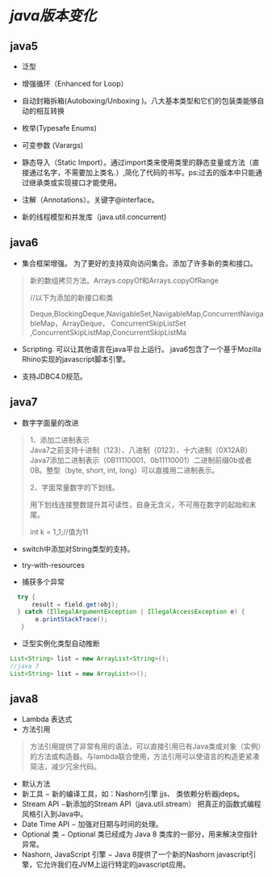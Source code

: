 # _java版本变化_

## java5

* 泛型
* 增强循环（Enhanced for Loop）
* 自动封箱拆箱\(Autoboxing/Unboxing \)。八大基本类型和它们的包装类能够自动的相互转换
* 枚举\(Typesafe Enums\)
* 可变参数 \(Varargs\)
* 静态导入（Static Import）。通过import类来使用类里的静态变量或方法（直接通过名字，不需要加上类名.）,简化了代码的书写。ps:过去的版本中只能通过继承类或实现接口才能使用。

* 注解（Annotations）。关键字@interface。

* 新的线程模型和并发库（java.util.concurrent\)

## java6

* 集合框架增强。
  为了更好的支持双向访问集合。添加了许多新的类和接口。

> 新的数组拷贝方法。Arrays.copyOf和Arrays.copyOfRange
>
> //以下为添加的新接口和类
>
> Deque,BlockingDeque,NavigableSet,NavigableMap,ConcurrentNavigableMap，ArrayDeque， ConcurrentSkipListSet ,ConcurrentSkipListMap,ConcurrentSkipListMa

* Scripting. 可以让其他语言在java平台上运行。 java6包含了一个基于Mozilla Rhino实现的javascript脚本引擎。

* 支持JDBC4.0规范。

## java7

* 数字字面量的改进

> 1、添加二进制表示  
> Java7之前支持十进制（123）、八进制（0123）、十六进制（0X12AB）  
> Java7添加二进制表示（0B11110001、0b11110001）二进制前缀0b或者0B。整型（byte, short, int, long）可以直接用二进制表示。
>
> 2、字面常量数字的下划线。
>
> 用下划线连接整数提升其可读性，自身无含义，不可用在数字的起始和末尾。
>
> int k = 1\_1;//值为11

* switch中添加对String类型的支持。

* try-with-resources

* 捕获多个异常

```java
  try { 
      result = field.get(obj);           
  } catch (IllegalArgumentException | IllegalAccessException e) {          
       e.printStackTrace();           
   }
```

* 泛型实例化类型自动推断

```java
List<String> list = new ArrayList<String>();
//java 7
List<String> list = new ArrayList<>();
```

## java8

* Lambda 表达式
* 方法引用  

> 方法引用提供了非常有用的语法，可以直接引用已有Java类或对象（实例）的方法或构造器。与lambda联合使用，方法引用可以使语言的构造更紧凑简洁，减少冗余代码。

* 默认方法
* 新工具 − 新的编译工具，如：Nashorn引擎 jjs、 类依赖分析器jdeps。
* Stream API −新添加的Stream API（java.util.stream） 把真正的函数式编程风格引入到Java中。
* Date Time API − 加强对日期与时间的处理。
* Optional 类 − Optional 类已经成为 Java 8 类库的一部分，用来解决空指针异常。
* Nashorn, JavaScript 引擎 − Java 8提供了一个新的Nashorn javascript引擎，它允许我们在JVM上运行特定的javascript应用。



